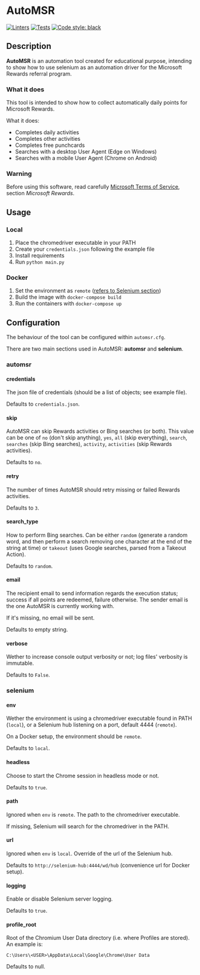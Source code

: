 # AutoMSR
[![Linters](https://github.com/Crissal1995/auto_msrewards/actions/workflows/linters.yaml/badge.svg)](https://github.com/Crissal1995/auto_msrewards/actions/workflows/linters.yaml)
[![Tests](https://github.com/Crissal1995/auto_msrewards/actions/workflows/tests.yaml/badge.svg)](https://github.com/Crissal1995/auto_msrewards/actions/workflows/tests.yaml)
[![Code style: black](https://img.shields.io/badge/code%20style-black-000000.svg)](https://github.com/psf/black)

## Description
**AutoMSR** is an automation tool created for educational purpose, 
intending to show how to use selenium as an automation driver
for the Microsoft Rewards referral program.

### What it does
This tool is intended to show how to collect automatically daily points for
Microsoft Rewards.

What it does:
- Completes daily activities
- Completes other activities
- Completes free punchcards
- Searches with a desktop User Agent (Edge on Windows)
- Searches with a mobile User Agent (Chrome on Android)

### Warning
Before using this software, read carefully [Microsoft Terms of Service][1],
section _Microsoft Rewards_.

## Usage
### Local
1. Place the chromedriver executable in your PATH
2. Create your `credentials.json` following the example file
3. Install requirements
4. Run `python main.py`
### Docker
1. Set the environment as `remote` ([refers to Selenium section](#selenium))
2. Build the image with `docker-compose build`
3. Run the containers with `docker-compose up`

## Configuration
The behaviour of the tool can be configured within `automsr.cfg`.

There are two main sections used in AutoMSR: **automsr** and **selenium**.

### automsr
#### credentials
The json file of credentials (should be a list of objects; see example file).

Defaults to `credentials.json`.

#### skip
AutoMSR can skip Rewards activities or Bing searches (or both). 
This value can be one of 
`no` (don't skip anything), 
`yes`, `all` (skip everything),
`search`, `searches` (skip Bing searches), 
`activity`, `activities` (skip Rewards activities).

Defaults to `no`.

#### retry
The number of times AutoMSR should retry missing or failed Rewards activities.

Defaults to `3`.

#### search_type
How to perform Bing searches. 
Can be either `random` 
(generate a random word, and then perform a search removing
one character at the end of the string at time) or `takeout` 
(uses Google searches, parsed from a Takeout Action).

Defaults to `random`.

#### email
The recipient email to send information regards the execution status; success if 
all points are redeemed, failure otherwise. 
The sender email is the one AutoMSR is currently working with.

If it's missing, no email will be sent.

Defaults to empty string.

#### verbose
Wether to increase console output verbosity or not; log files' verbosity is immutable.

Defaults to `False`.

### selenium
#### env
Wether the environment is using a chromedriver executable found in PATH (`local`), 
or a Selenium hub listening on a port, default 4444 (`remote`).

On a Docker setup, the environment should be `remote`.

Defaults to `local`.

#### headless
Choose to start the Chrome session in headless mode or not.

Defaults to `true`.

#### path
Ignored when `env` is `remote`. The path to the chromedriver executable.

If missing, Selenium will search for the chromedriver in the PATH.

#### url
Ignored when `env` is `local`. Override of the url of the Selenium hub.

Defaults to `http://selenium-hub:4444/wd/hub` (convenience url for Docker setup).

#### logging
Enable or disable Selenium server logging.

Defaults to `true`.

#### profile_root
Root of the Chromium User Data directory (i.e. where Profiles are stored).
An example is:
```
C:\Users\<USER>\AppData\Local\Google\Chrome\User Data
```

Defaults to null.

[1]: https://www.microsoft.com/servicesagreement
